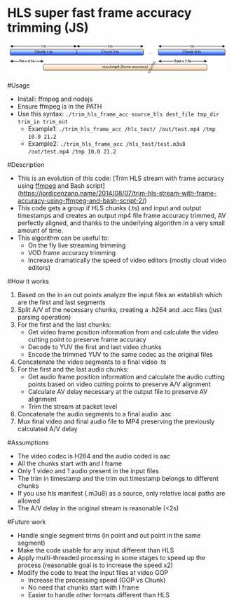 # HLS super fast frame accuracy trimming (JS)

![Image of HLS trimming](./img/hls_trim.png)

#Usage
- Install: ffmpeg and nodejs
- Ensure ffmpeg is in the PATH
- Use this syntax: `./trim_hls_frame_acc source_hls dest_file tmp_dir trim_in trim_out`
    - Example1: `./trim_hls_frame_acc /hls_test/ /out/test.mp4 /tmp 10.0 21.2`
    - Example2: `./trim_hls_frame_acc /hls_test/test.m3u8 /out/test.mp4 /tmp 10.0 21.2`

#Description
- This is an evolution of this code: [Trim HLS stream with frame accuracy using [ffmpeg](https://ffmpeg.org/) and Bash script](https://jordicenzano.name/2014/08/07/trim-hls-stream-with-frame-accuracy-using-ffmpeg-and-bash-script-2/)
- This code gets a group if HLS chunks (.ts) and input and output timestamps and creates an output mp4 file frame accuracy trimmed, AV perfectly aligned, and thanks to the underlying algorithm in a very small amount of time.
- This algorithm can be useful to:
    - On the fly live streaming trimming
    - VOD frame accuracy trimming
    - Increase dramatically the speed of video editors (mostly cloud video editors)

#How it works
1. Based on the in an out points analyze the input files an establish which are the first and last segments
1. Split A/V of the necessary chunks, creating a .h264 and .acc files (just parsing operation)
2. For the first and the last chunks:
    - Get video frame position information from and calculate the video cutting point to preserve frame accuracy
    - Decode to YUV the first and last video chunks
    - Encode the trimmed YUV to the same codec as the original files
3. Concatenate the video segments to a final video .ts
4. For the first and the last audio chunks:
    - Get audio frame position information and calculate the audio cutting points based on video cutting points to preserve A/V alignment
    - Calculate AV delay necessary at the output file to preserve AV alignment
    - Trim the stream at packet level
5. Concatenate the audio segments to a final audio .aac
6. Mux final video and final audio file to MP4 preserving the previously calculated A/V delay


#Assumptions
- The video codec is H264 and the audio coded is aac
- All the chunks start with and I frame
- Only 1 video and 1 audio present in the input files
- The trim in timestamp and the trim out timestamp belongs to different chunks
- If you use hls manifest (.m3u8) as a source, only relative local paths are allowed
- The A/V delay in the original stream is reasonable (<2s)

#Future work
- Handle single segment trims (in point and out point in the same segment)
- Make the code usable for any input different than HLS
- Apply multi-threaded processing in some stages to speed up the process (reasonable goal is to increase the speed x2)
- Modify the code to treat the input files at video GOP
    - Increase the processing speed (GOP vs Chunk)
    - No need that chunks start with I frame
    - Easier to handle other formats different than HLS
    